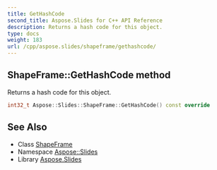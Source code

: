 ```yaml
---
title: GetHashCode
second_title: Aspose.Slides for C++ API Reference
description: Returns a hash code for this object.
type: docs
weight: 183
url: /cpp/aspose.slides/shapeframe/gethashcode/
---
```

## ShapeFrame::GetHashCode method


Returns a hash code for this object.

```cpp
int32_t Aspose::Slides::ShapeFrame::GetHashCode() const override
```

## See Also

* Class [ShapeFrame](../)
* Namespace [Aspose::Slides](../../)
* Library [Aspose.Slides](../../../)

